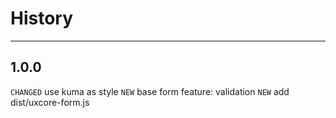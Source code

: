 # History

---

## 1.0.0

`CHANGED` use kuma as style
`NEW` base form feature: validation
`NEW` add dist/uxcore-form.js